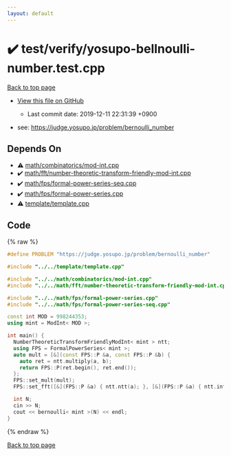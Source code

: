 ```yaml
---
layout: default
---
```


<!-- mathjax config similar to math.stackexchange -->
<script type="text/javascript" async
  src="https://cdnjs.cloudflare.com/ajax/libs/mathjax/2.7.5/MathJax.js?config=TeX-MML-AM_CHTML">
</script>
<script type="text/x-mathjax-config">
  MathJax.Hub.Config({
    TeX: { equationNumbers: { autoNumber: "AMS" }},
    tex2jax: {
      inlineMath: [ ['$','$'] ],
      processEscapes: true
    },
    "HTML-CSS": { matchFontHeight: false },
    displayAlign: "left",
    displayIndent: "2em"
  });
</script>

<script type="text/javascript" src="https://cdnjs.cloudflare.com/ajax/libs/jquery/3.4.1/jquery.min.js"></script>
<script src="https://cdn.jsdelivr.net/npm/jquery-balloon-js@1.1.2/jquery.balloon.min.js" integrity="sha256-ZEYs9VrgAeNuPvs15E39OsyOJaIkXEEt10fzxJ20+2I=" crossorigin="anonymous"></script>
<script type="text/javascript" src="../../../assets/js/copy-button.js"></script>
<link rel="stylesheet" href="../../../assets/css/copy-button.css" />


# :heavy_check_mark: test/verify/yosupo-bellnoulli-number.test.cpp
<a href="../../../index.html">Back to top page</a>

* <a href="{{ site.github.repository_url }}/blob/master/test/verify/yosupo-bellnoulli-number.test.cpp">View this file on GitHub</a>
    - Last commit date: 2019-12-11 22:31:39 +0900


* see: <a href="https://judge.yosupo.jp/problem/bernoulli_number">https://judge.yosupo.jp/problem/bernoulli_number</a>


## Depends On
* :warning: <a href="../../../library/math/combinatorics/mod-int.cpp.html">math/combinatorics/mod-int.cpp</a>
* :heavy_check_mark: <a href="../../../library/math/fft/number-theoretic-transform-friendly-mod-int.cpp.html">math/fft/number-theoretic-transform-friendly-mod-int.cpp</a>
* :heavy_check_mark: <a href="../../../library/math/fps/formal-power-series-seq.cpp.html">math/fps/formal-power-series-seq.cpp</a>
* :heavy_check_mark: <a href="../../../library/math/fps/formal-power-series.cpp.html">math/fps/formal-power-series.cpp</a>
* :warning: <a href="../../../library/template/template.cpp.html">template/template.cpp</a>


## Code
{% raw %}
```cpp
#define PROBLEM "https://judge.yosupo.jp/problem/bernoulli_number"

#include "../../template/template.cpp"

#include "../../math/combinatorics/mod-int.cpp"
#include "../../math/fft/number-theoretic-transform-friendly-mod-int.cpp"

#include "../../math/fps/formal-power-series.cpp"
#include "../../math/fps/formal-power-series-seq.cpp"

const int MOD = 998244353;
using mint = ModInt< MOD >;

int main() {
  NumberTheoreticTransformFriendlyModInt< mint > ntt;
  using FPS = FormalPowerSeries< mint >;
  auto mult = [&](const FPS::P &a, const FPS::P &b) {
    auto ret = ntt.multiply(a, b);
    return FPS::P(ret.begin(), ret.end());
  };
  FPS::set_mult(mult);
  FPS::set_fft([&](FPS::P &a) { ntt.ntt(a); }, [&](FPS::P &a) { ntt.intt(a); });

  int N;
  cin >> N;
  cout << bernoulli< mint >(N) << endl;
}


```
{% endraw %}

<a href="../../../index.html">Back to top page</a>

